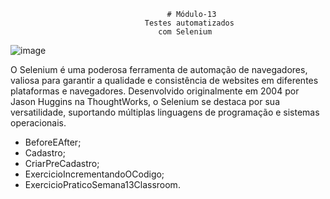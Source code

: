                                        # Módulo-13
                                  Testes automatizados 
                                     com Selenium

![image](https://github.com/githubangelica/Modulo-13/assets/142120001/9872e726-0776-4d3c-ab77-dcfbe64a9fbd)

 

O Selenium é uma poderosa ferramenta de automação de navegadores, valiosa para garantir a qualidade e consistência de websites em diferentes 
plataformas e navegadores. Desenvolvido originalmente em 2004 por Jason Huggins na ThoughtWorks, o Selenium se destaca por sua versatilidade, suportando múltiplas linguagens 
de programação e sistemas operacionais.

- BeforeEAfter;
- Cadastro;
- CriarPreCadastro;
- ExercicioIncrementandoOCodigo;
- ExercicioPraticoSemana13Classroom.


                                     

